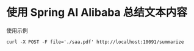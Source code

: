 # 使用 Spring AI Alibaba 总结文本内容

使用示例

```shell
curl -X POST -F file='./saa.pdf' http://localhost:10091/summarize
```

